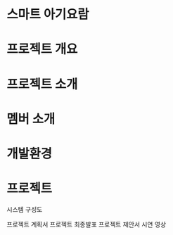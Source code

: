 # 스마트 아기요람


# 프로젝트 개요


# 프로젝트 소개


# 멤버 소개


# 개발환경


# 프로젝트
시스템 구성도

프로젝트 계획서
프로젝트 최종발표
프로젝트 제안서
시연 영상
